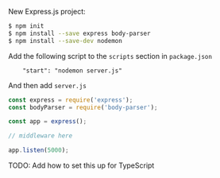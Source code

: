 New Express.js project:

```bash
$ npm init
$ npm install --save express body-parser
$ npm install --save-dev nodemon
```

Add the following script to the `scripts` section in `package.json`

```
    "start": "nodemon server.js"
```

And then add `server.js`

```js
const express = require('express');
const bodyParser = require('body-parser');

const app = express();

// middleware here

app.listen(5000);
```

TODO: Add how to set this up for TypeScript